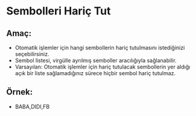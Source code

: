 # **Sembolleri Hariç Tut**

## Amaç:

- Otomatik işlemler için hangi sembollerin hariç tutulmasını istediğinizi seçebilirsiniz.
- Sembol listesi, virgülle ayrılmış semboller aracılığıyla sağlanabilir.
- Varsayılan: Otomatik işlemler için hariç tutulacak sembollerin yer aldığı açık bir liste sağlamadığınız sürece hiçbir sembol hariç tutulmaz.

## Örnek:

- BABA,DIDI,FB
